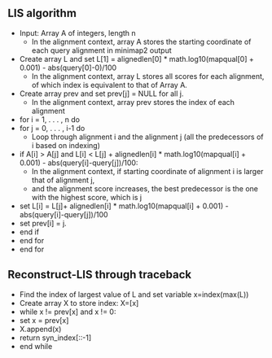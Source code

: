 ## LIS algorithm
- Input: Array A of integers, length n 
  * In the alignment context, array A stores the starting coordinate of each query alignment in minimap2 output
- Create array L and set L[1] = alignedlen[0] * math.log10(mapqual[0] + 0.001) - abs(query[0]-0)/100
  * In the alignment context, array L stores all scores for each alignment, of which index is equivalent to that of Array A. 
- Create array prev and set prev[j] = NULL for all j.
  * In the alignment context, array prev stores the index of each alignment
- for i = 1, . . . , n do
- for j = 0, . . . , i-1 do
  * Loop through alignment i and the alignment j (all the predecessors of i based on indexing)
- if A[i] > A[j] and L[i] < L[j] + alignedlen[i] * math.log10(mapqual[i] + 0.001) - abs(query[i]-query[j])/100:
  * In the alignment context, if starting coordinate of alignment i is larger that of alignment j,
  * and the alignment score increases, the best predecessor is the one with the highest score, which is j
- set L[i] = L[j]+ alignedlen[i] * math.log10(mapqual[i] + 0.001) - abs(query[i]-query[j])/100
- set prev[i] = j.
- end if
- end for
- end for

## Reconstruct-LIS through traceback
- Find the index of largest value of L and set variable x=index(max(L))
- Create array X to store index: X=[x]
- while x != prev[x] and x != 0:
- set x = prev[x]
- X.append(x)
- return syn_index[::-1]
- end while
